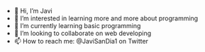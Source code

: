 - 👋 Hi, I’m Javi
- 👀 I’m interested in learning more and more about programming
- 🌱 I’m currently learning basic programming 
- 💞️ I’m looking to collaborate on web developing 
- 📫 How to reach me: @JaviSanDia1 on Twitter

<!---
Prixto/Prixto is a ✨ special ✨ repository because its `README.md` (this file) appears on your GitHub profile.
You can click the Preview link to take a look at your changes.
--->

